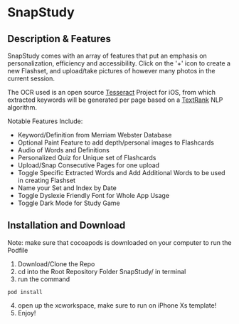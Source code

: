 # SnapStudy

## Description & Features
SnapStudy comes with an array of features that put an emphasis on personalization, efficiency and accessibility. Click on the '+' icon to create a new Flashset, and upload/take pictures of however many photos in the current session.

The OCR used is an open source [Tesseract](https://github.com/gali8/Tesseract-OCR-iOS) Project for iOS, from which extracted keywords will be generated per page based on a [TextRank](https://www.aclweb.org/anthology/W04-3252) NLP algorithm.

Notable Features Include:
* Keyword/Definition from Merriam Webster Database
* Optional Paint Feature to add depth/personal images to Flashcards
* Audio of Words and Definitions
* Personalized Quiz for Unique set of Flashcards
* Upload/Snap Consecutive Pages for one upload
* Toggle Specific Extracted Words and Add Additional Words to be used in creating Flashset
* Name your Set and Index by Date
* Toggle Dyslexie Friendly Font for Whole App Usage
* Toggle Dark Mode for Study Game

## Installation and Download
Note: make sure that cocoapods is downloaded on your computer to run the Podfile

1. Download/Clone the Repo
2. cd into the Root Repository Folder SnapStudy/ in terminal
3. run the command
```
pod install
```
4. open up the xcworkspace, make sure to run on iPhone Xs template!
5. Enjoy!
